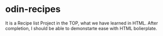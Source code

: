 # odin-recipes
It is a Recipe list Project in the TOP,
what we have learned in HTML.
After completion, I should be able to
demonstarte ease with HTML bolierplate.